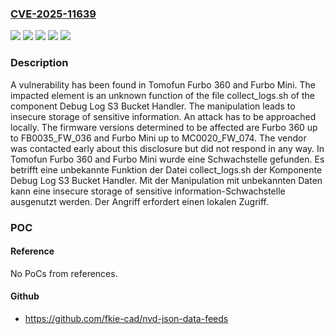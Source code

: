 ### [CVE-2025-11639](https://cve.mitre.org/cgi-bin/cvename.cgi?name=CVE-2025-11639)
![](https://img.shields.io/static/v1?label=Product&message=Furbo%20360&color=blue)
![](https://img.shields.io/static/v1?label=Product&message=Furbo%20Mini&color=blue)
![](https://img.shields.io/static/v1?label=Version&message=n%2Fa%20&color=brightgreen)
![](https://img.shields.io/static/v1?label=Vulnerability&message=Information%20Disclosure&color=brightgreen)
![](https://img.shields.io/static/v1?label=Vulnerability&message=Insecure%20Storage%20of%20Sensitive%20Information&color=brightgreen)

### Description

A vulnerability has been found in Tomofun Furbo 360 and Furbo Mini. The impacted element is an unknown function of the file collect_logs.sh of the component Debug Log S3 Bucket Handler. The manipulation leads to insecure storage of sensitive information. An attack has to be approached locally. The firmware versions determined to be affected are Furbo 360 up to FB0035_FW_036 and Furbo Mini up to MC0020_FW_074. The vendor was contacted early about this disclosure but did not respond in any way.
In Tomofun Furbo 360 and Furbo Mini wurde eine Schwachstelle gefunden. Es betrifft eine unbekannte Funktion der Datei collect_logs.sh der Komponente Debug Log S3 Bucket Handler. Mit der Manipulation mit unbekannten Daten kann eine insecure storage of sensitive information-Schwachstelle ausgenutzt werden. Der Angriff erfordert einen lokalen Zugriff.

### POC

#### Reference
No PoCs from references.

#### Github
- https://github.com/fkie-cad/nvd-json-data-feeds

